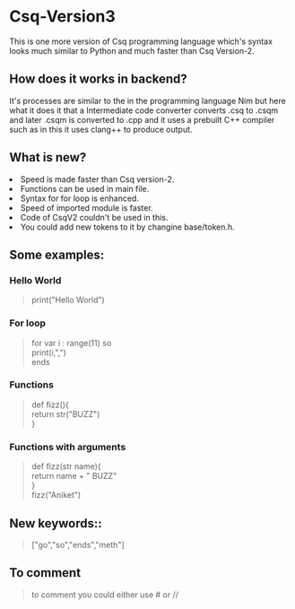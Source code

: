 # Csq-Version3
This is one more version of Csq programming language which's syntax looks much similar to Python and much faster than Csq Version-2.

## How does it works in backend?
It's processes are similar to the in the programming language Nim but here what it does it that a Intermediate code converter converts .csq to .csqm and later .csqm is converted to .cpp and it uses a prebuilt C++ compiler such as in this it uses clang++ to produce output.
## What is new?
<li>Speed is made faster than Csq version-2.</li>
<li>Functions can be used in main file.</li>
<li>Syntax for for loop is enhanced.</li>
<li>Speed of imported module is faster.</li>
<li>Code of CsqV2 couldn't be used in this.</li>
<li>You could add new tokens to it by changine base/token.h.</li>

## Some examples:

<h3>Hello World</h3>

> print("Hello World")

<h3>For loop</h3>

> for var i : range(11) so <br>
  print(i,",") <br>
  ends
  
 <h3>Functions</h3>

> def fizz(){<br>
    return str("BUZZ")<br>
  }<br>


 <h3>Functions with arguments</h3>

> def fizz(str name){<br>
    return name + " BUZZ"<br>
  }<br>
  fizz("Aniket")<br>

## New keywords::
> ["go","so","ends","meth"]
## To comment 
> to comment you could either use # or //
